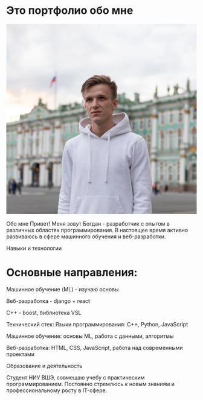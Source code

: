 # Это портфолио обо мне

![На случай если не сработает](prime_ya.jpg)

Обо мне
Привет! Меня зовут Богдан - разработчик с опытом в различных областях программирования. В настоящее время активно развиваюсь в сфере машинного обучения и веб-разработки.

Навыки и технологии
# Основные направления:
Машинное обучение (ML) - изучаю основы

Веб-разработка - django + react

C++ - boost, библиотека VSL

Технический стек:
Языки программирования: C++, Python, JavaScript

Машинное обучение: основы ML, работа с данными, алгоритмы

Веб-разработка: HTML, CSS, JavaScript, работа над современными проектами

Образование и деятельность

Студент НИУ ВШЭ, совмещаю учебу с практическим программированием. Постоянно стремлюсь к новым знаниям и профессиональному росту в IT-сфере.
